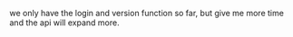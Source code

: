 we only have the login and version function so far, but give me more time and the api will expand more.
